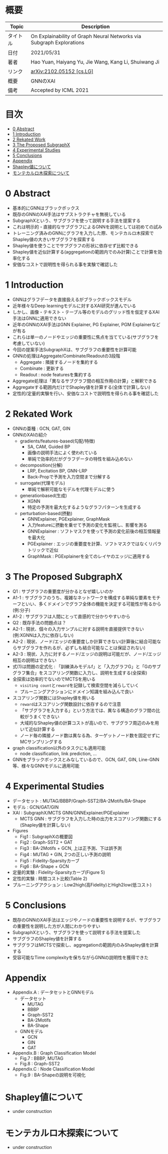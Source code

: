 # 概要

|Topic|Description|
|---|---|
|タイトル|On Explainability of Graph Neural Networks via Subgraph Explorations|
|日付|2021/05/31|
|著者|Hao Yuan, Haiyang Yu, Jie Wang, Kang Li, Shuiwang Ji|
|リンク|[arXiv:2102.05152 [cs.LG]](https://arxiv.org/abs/2102.05152)|
|概要|GNNのXAI|
|備考|Accepted by ICML 2021|


# 目次
- [0 Abstract](#0-Abstract)
- [1 Introduction](#1-Introduction)
- [2 Rekated Work](#2-Rekated-Work)
- [3 The Proposed SubgraphX](#3-The-Proposed-SubgraphX)
- [4 Experimental Studies](#4-Experimental-Studies)
- [5 Conclusions](#5-Conclusions)
- [Appendix](#Appendix)
- [Shapley値について](#-Shapley値について)
- [モンテカルロ木探索について](#-モンテカルロ木探索について)

# 0 Abstract
- 基本的にGNNはブラックボックス
- 既存のGNNのXAI手法はサブストラクチャを無視している
- SubgraphXという、サブグラフを使って説明する手法を提案する
- これは明示的・直接的なサブグラフによるGNNを説明としては初めての試み
- トレーニング済みのGNNにグラフを入力した際、モンテカルロ木探索でShapley値の大きいサブグラフを探索する
- Shapley値を使うことでサブグラフの形状に依存せず比較できる
- Shapley値を近似計算する(aggregationの範囲内でのみ計算)ことで計算を効率化する
- 安価なコストで説明性を得られる事を実験で確認した


# 1 Introduction
- GNNはグラフデータを直接扱えるがブラックボックスモデル
- 近年様々なDeep learningモデルに対するXAI研究が進んでいる
- しかし、画像・テキスト・テーブル等のモデルのグリッド性を仮定するXAI手法はGNNに適用できない
- 近年のGNNのXAI手法はGNN Explainer, PG Explainer, PGM Explainerなどが有る
- これらは単一のノードやエッジの重要性に焦点を当てている(サブグラフを考慮していない)
- 今回の提案手法SubgraphXは、サブグラフの重要性を計算可能
- GNNの処理はAggregate/Combinate/Readoutの3段階
    - Aggregate : 隣接するノードを集約する
    - Combinate : 更新する
    - Readout : node featuresを集約する
- Aggregate処理は「異なるサブグラフ間の相互作用の計算」と解釈できる
- Aggregateする範囲内だけでShapley値を計算する(全体で計算しない)
- 定性的/定量的実験を行い、安価なコストで説明性を得られる事を確認した

# 2 Rekated Work
- GNNの亜種 : GCN, GAT, GIN
- GNNのXAIの紹介
    - gradients/features-based(勾配/特徴)
        - SA, CAM, Guided BP
        - 画像の説明手法によく使われている
        - 単純で効率的だがグラフデータの特性を組み込めない
    - decomposition(分解)
        - LRP, Excitation BP, GNN-LRP 
        - Back-Propで予測を入力空間まで分解する
    - surrogate(代理モデル)
        - 単純で解釈可能なモデルを代理モデルに使う
    - generationbased(生成)
        - XGNN
        - 特定の予測を最大化するようなグラフパターンを生成する
    - perturbation-based(摂動)
        - GNNExplainer, PGExplainer, GraphMask
        - 入力featureに摂動を乗せて予測の変化を監視し、影響を測る
        - GNNExplainer : ソフトマスクを使って予測の変化前後の相互情報量を最大化
        - PGExplainer : エッジの重要度を計算、ソフトマスクではなくリパラトリックで近似
        - GraphMask : PGExplainerを全てのレイヤのエッジに適用する

# 3 The Proposed SubgraphX
- Q1 : サブグラフの重要度が分かるとなぜ嬉しいのか
- A1-1 : サブグラフのうち、複雑なネットワークを構成する単純な要素をモチーフといい、多くドメインでグラフ全体の機能を決定する可能性が有るから(例:分子)
- A1-2 : サブグラフは人間にとって直感的で分かりやすいから
- Q2 : 既存手法の問題点は？
- A2-1 : 現状、個々の入力サンプルに対する説明を直接提供できない(例:XGNNは入力に依存しない)
- A2-2 : 現状、ノード/エッジの重要度しか計算できない(計算後に結合可能ならサブグラフを作れるが、必ずしも結合可能なことは保証されない)
- A2-3 : 現状、入力に対するノード/エッジの説明は可能だが、ノード/エッジ相互の説明はできない
- 式(1)は問題の定式化 : 「訓練済みモデルf」と「入力グラフG」と「Gのサブグラフ集合」をスコアリング関数に入力し、説明を生成する(全探索)
- 全探索は効率的でないのでMCTSを用いる
    - `visiting count`と`reward`を記録して検索空間を減らしていく
    - プルーニングアクションにドメイン知識を組み込んで良い    
- スコアリング関数にはShapley値を用いる
    - `reward`はスコアリング関数設計に依存するので注意
    - 「サブグラフを入力する」という方法では、異なる構造のグラフ間の比較がうまくできない
    - 大域的なShapley値の計算コストが高いので、サブグラフ周辺のみを用いて近似計算する
    - ノード毎の隣接ノード数は異なる為、ターゲットノード数を固定せずにMCサンプリングする
- graph classification以外のタスクにも適用可能
    - node classification, link prediction, ...
- GNNをブラックボックスとみなしているので、GCN, GAT, GIN, Line-GNN等、様々なGNNモデルに適用可能

# 4 Experimental Studies
- データセット : MUTAG/BBBP/Graph-SST2/BA-2Motifs/BA-Shape
- モデル : GCN/GAT/GIN
- XAI : SubgraphX/MCTS GNN/GNNExplainer/PGExplainer
    - MCTS GNN : サブグラフを入力した時の出力をスコアリング関数にする(Shapley値を計算しない)
- Figures
    - Fig1 : SubgraphXの概要図
    - Fig2 : Graph-SST2 + GAT
    - Fig3 : BA-2Motifs + GCN, 上は正予測、下は誤予測
    - Fig4 : MUTAG + GIN, 2つの正しい予測の説明
    - Fig5 : Fidelity-Sparsityカーブ
    - Fig6 : BA-Shape + GCN
- 定量的実験 : Fidelity-Sparsityカーブ(Figure 5)
- 定性的実験 : 時間コスト比較(Table 2)
- プルーニングアクション :  Low2high(高Fidelity)とHigh2low(低コスト)

# 5 Conclusions
- 既存のGNNのXAI手法はエッジやノードの重要性を説明するが、サブグラフの重要性を説明した方が人間にわかりやすい
- SubgraphXという、サブグラフを使って説明する手法を提案した
- サブグラフのShapley値を計算する
- サブグラフはMCTSで探索し、aggregationの範囲内のみShapley値を計算する
- 受容可能なTime complexityを保ちながらGNNの説明性を獲得できた

# Appendix
- Appendix.A : データセットとGNNモデル
    - データセット
        - MUTAG
        - BBBP
        - Graph-SST2
        - BA-2Motifs
        - BA-Shape
    - GNNモデル
        - GCN
        - GIN
        - GAT
- Appendix.B : Graph Classification Model
    - Fig.7 : BBBP, MUTAG
    - Fig.8 : Graph-SST2
- Appendix.C : Node Classification Model
    - Fig.9 : BA-Shapeの説明を可視化

# Shapley値について
- under construction

# モンテカルロ木探索について
- under construction